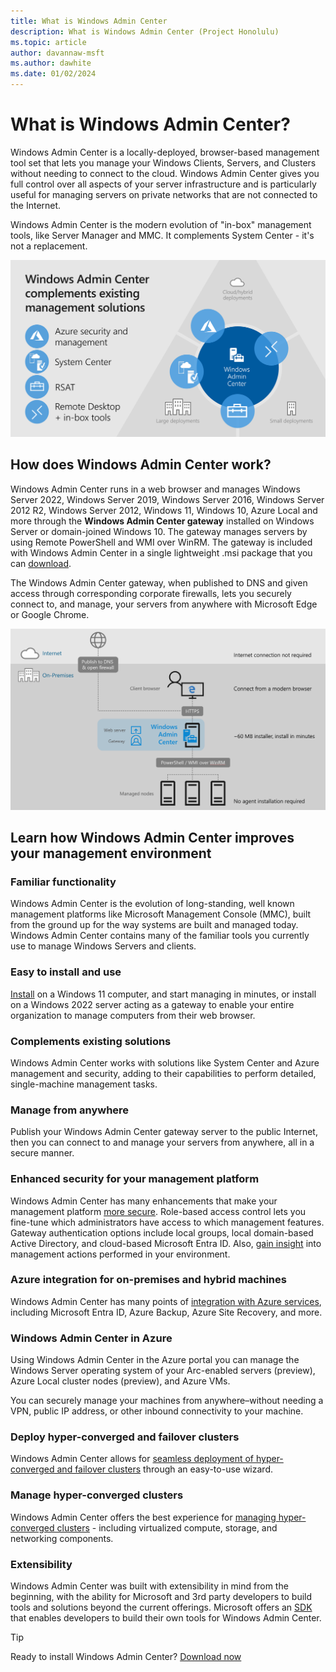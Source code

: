 ```yaml
---
title: What is Windows Admin Center
description: What is Windows Admin Center (Project Honolulu)
ms.topic: article
author: davannaw-msft
ms.author: dawhite
ms.date: 01/02/2024
---
```

# What is Windows Admin Center?

Windows Admin Center is a locally-deployed, browser-based management tool set that lets you manage your Windows Clients, Servers, and Clusters without needing to connect to the cloud. Windows Admin Center gives you full control over all aspects of your server infrastructure and is particularly useful for managing servers on private networks that are not connected to the Internet.

Windows Admin Center is the modern evolution of "in-box" management tools, like Server Manager and MMC. It complements System Center - it's not a replacement.

![Diagram of Windows Admin Center working with other solutions](../media/wac-complements.png)

## How does Windows Admin Center work?

Windows Admin Center runs in a web browser and manages Windows Server 2022, Windows Server 2019, Windows Server 2016, Windows Server 2012 R2, Windows Server 2012, Windows 11, Windows 10, Azure Local and more through the **Windows Admin Center gateway** installed on Windows Server or domain-joined Windows 10. The gateway manages servers by using Remote PowerShell and WMI over WinRM. The gateway is included with Windows Admin Center in a single lightweight .msi package that you can [download](../overview.md).

The Windows Admin Center gateway, when published to DNS and given access through corresponding corporate firewalls, lets you securely connect to, and manage, your servers from anywhere with Microsoft Edge or Google Chrome.

![Diagram of the Windows Admin Center architecture](../media/architecture.png)

## Learn how Windows Admin Center improves your management environment

### Familiar functionality

Windows Admin Center is the evolution of long-standing, well known management platforms like Microsoft Management Console (MMC), built from the ground up for the way systems are built and managed today. Windows Admin Center contains many of the familiar tools you currently use to manage Windows Servers and clients.

### Easy to install and use

[Install](../deploy/install.md) on a Windows 11 computer, and start managing in minutes, or install on a Windows 2022 server acting as a gateway to enable your entire organization to manage computers from their web browser.

### Complements existing solutions

Windows Admin Center works with solutions like System Center and Azure management and security, adding to their capabilities to perform detailed, single-machine management tasks.

### Manage from anywhere

Publish your Windows Admin Center gateway server to the public Internet, then you can connect to and manage your servers from anywhere, all in a secure manner.

### Enhanced security for your management platform

Windows Admin Center has many enhancements that make your management platform [more secure](../plan/user-access-options.md). Role-based access control lets you fine-tune which administrators have access to which management features. Gateway authentication options include local groups, local domain-based Active Directory, and cloud-based Microsoft Entra ID.  Also, [gain insight](../use/logging.md) into management actions performed in your environment.

### Azure integration for on-premises and hybrid machines

Windows Admin Center has many points of [integration with Azure services](../azure/index.md), including Microsoft Entra ID, Azure Backup, Azure Site Recovery, and more.

### Windows Admin Center in Azure

Using Windows Admin Center in the Azure portal you can manage the Windows Server operating system of your Arc-enabled servers (preview), Azure Local cluster nodes (preview), and Azure VMs.

You can securely manage your machines from anywhere–without needing a VPN, public IP address, or other inbound connectivity to your machine.

### Deploy hyper-converged and failover clusters

Windows Admin Center allows for [seamless deployment of hyper-converged and failover clusters](../use/deploy-hyperconverged-infrastructure.md) through an easy-to-use wizard.

### Manage hyper-converged clusters

Windows Admin Center offers the best experience for [managing hyper-converged clusters](../use/manage-hyper-converged.md) - including virtualized compute, storage, and networking components.

### Extensibility

Windows Admin Center was built with extensibility in mind from the beginning, with the ability for Microsoft and 3rd party developers to build tools and solutions beyond the current  offerings. Microsoft offers an [SDK](../extend/extensibility-overview.md) that enables developers to build their own tools for Windows Admin Center.

> [!TIP]
> Ready to install Windows Admin Center? [Download now](../overview.md)
